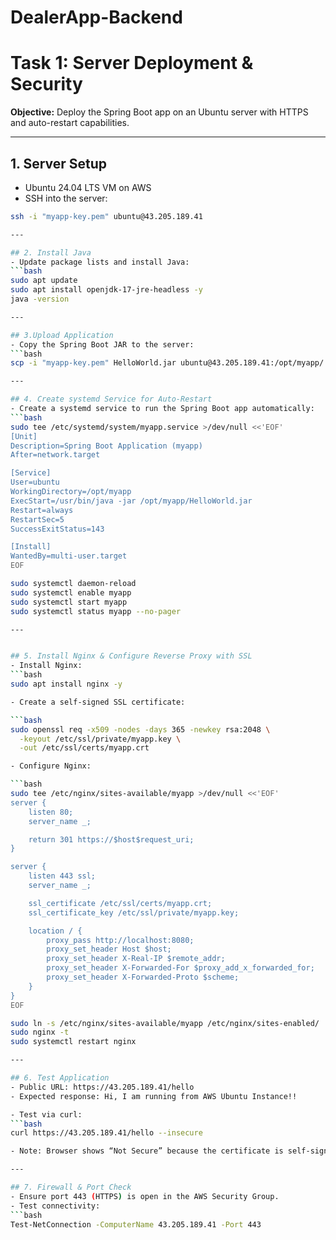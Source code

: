 # DealerApp-Backend
# Task 1: Server Deployment & Security

**Objective:** Deploy the Spring Boot app on an Ubuntu server with HTTPS and auto-restart capabilities.

---

## 1. Server Setup
- Ubuntu 24.04 LTS VM on AWS
- SSH into the server:
```bash
ssh -i "myapp-key.pem" ubuntu@43.205.189.41

---

## 2. Install Java
- Update package lists and install Java:
```bash
sudo apt update
sudo apt install openjdk-17-jre-headless -y
java -version

---

## 3.Upload Application
- Copy the Spring Boot JAR to the server:
```bash
scp -i "myapp-key.pem" HelloWorld.jar ubuntu@43.205.189.41:/opt/myapp/

---

## 4. Create systemd Service for Auto-Restart
- Create a systemd service to run the Spring Boot app automatically:
```bash
sudo tee /etc/systemd/system/myapp.service >/dev/null <<'EOF'
[Unit]
Description=Spring Boot Application (myapp)
After=network.target

[Service]
User=ubuntu
WorkingDirectory=/opt/myapp
ExecStart=/usr/bin/java -jar /opt/myapp/HelloWorld.jar
Restart=always
RestartSec=5
SuccessExitStatus=143

[Install]
WantedBy=multi-user.target
EOF

sudo systemctl daemon-reload
sudo systemctl enable myapp
sudo systemctl start myapp
sudo systemctl status myapp --no-pager

---


## 5. Install Nginx & Configure Reverse Proxy with SSL
- Install Nginx:
```bash
sudo apt install nginx -y

- Create a self-signed SSL certificate:

```bash
sudo openssl req -x509 -nodes -days 365 -newkey rsa:2048 \
  -keyout /etc/ssl/private/myapp.key \
  -out /etc/ssl/certs/myapp.crt

- Configure Nginx:

```bash
sudo tee /etc/nginx/sites-available/myapp >/dev/null <<'EOF'
server {
    listen 80;
    server_name _;

    return 301 https://$host$request_uri;
}

server {
    listen 443 ssl;
    server_name _;

    ssl_certificate /etc/ssl/certs/myapp.crt;
    ssl_certificate_key /etc/ssl/private/myapp.key;

    location / {
        proxy_pass http://localhost:8080;
        proxy_set_header Host $host;
        proxy_set_header X-Real-IP $remote_addr;
        proxy_set_header X-Forwarded-For $proxy_add_x_forwarded_for;
        proxy_set_header X-Forwarded-Proto $scheme;
    }
}
EOF

sudo ln -s /etc/nginx/sites-available/myapp /etc/nginx/sites-enabled/
sudo nginx -t
sudo systemctl restart nginx

---

## 6. Test Application
- Public URL: https://43.205.189.41/hello
- Expected response: Hi, I am running from AWS Ubuntu Instance!!

- Test via curl:
```bash
curl https://43.205.189.41/hello --insecure

- Note: Browser shows “Not Secure” because the certificate is self-signed.

---

## 7. Firewall & Port Check
- Ensure port 443 (HTTPS) is open in the AWS Security Group.
- Test connectivity:
```bash
Test-NetConnection -ComputerName 43.205.189.41 -Port 443
